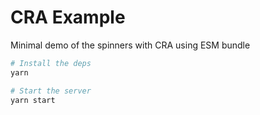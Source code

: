 # CRA Example

Minimal demo of the spinners with CRA using ESM bundle

```sh
# Install the deps
yarn

# Start the server
yarn start
```

